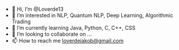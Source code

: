 - 👋 Hi, I’m @Loverde13
- 👀 I’m interested in NLP, Quantum NLP, Deep Learning, Algorithmic Trading
- 🌱 I’m currently learning Java, Python, C, C++, CSS
- 💞️ I’m looking to collaborate on ...
- 📫 How to reach me loverdejakob@gmail.com

<!---
Loverde13/Loverde13 is a ✨ special ✨ repository because its `README.md` (this file) appears on your GitHub profile.
You can click the Preview link to take a look at your changes.
--->
